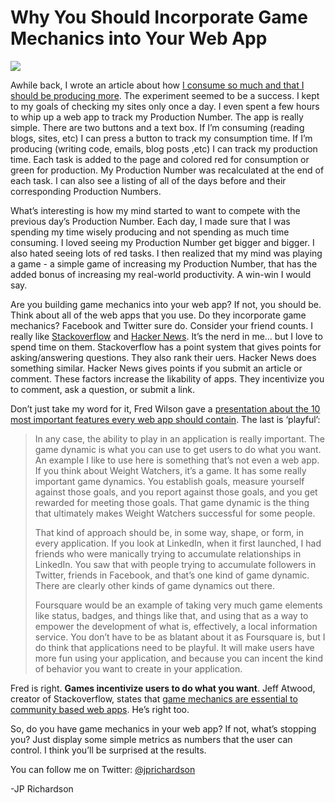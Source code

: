 <!--
id: 730628061
link: http://techneur.com/post/730628061/game-mechanics-web-app
slug: game-mechanics-web-app
date: Thu Jun 24 2010 02:38:00 GMT-0500 (CDT)
publish: 2010-06-024
tags: web-apps
-->


Why You Should Incorporate Game Mechanics into Your Web App
===========================================================

![](http://media.tumblr.com/tumblr_l4id7fuQrp1qzbc4f.jpg)

Awhile back, I wrote an article about how [I consume so much and that I
should be producing
more](http://techneur.com/post/649237455/less-consumption-more-production).
The experiment seemed to be a success. I kept to my goals of checking my
sites only once a day. I even spent a few hours to whip up a web app to
track my Production Number. The app is really simple. There are two
buttons and a text box. If I’m consuming (reading blogs, sites, etc) I
can press a button to track my consumption time. If I’m producing
(writing code, emails, blog posts ,etc) I can track my production time.
Each task is added to the page and colored red for consumption or green
for production. My Production Number was recalculated at the end of each
task. I can also see a listing of all of the days before and their
corresponding Production Numbers.

What’s interesting is how my mind started to want to compete with the
previous day’s Production Number. Each day, I made sure that I was
spending my time wisely producing and not spending as much time
consuming. I loved seeing my Production Number get bigger and bigger. I
also hated seeing lots of red tasks. I then realized that my mind was
playing a game - a simple game of increasing my Production Number, that
has the added bonus of increasing my real-world productivity. A win-win
I would say.

Are you building game mechanics into your web app? If not, you should
be. Think about all of the web apps that you use. Do they incorporate
game mechanics? Facebook and Twitter sure do. Consider your friend
counts. I really like [Stackoverflow](http://stackoverflow.com) and
[Hacker News](http://news.ycombinator.com). It’s the nerd in me… but I
love to spend time on them. Stackoverflow has a point system that gives
points for asking/answering questions. They also rank their uers. Hacker
News does something similar. Hacker News gives points if you submit an
article or comment. These factors increase the likability of apps. They
incentivize you to comment, ask a question, or submit a link.

Don’t just take my word for it, Fred Wilson gave a [presentation about
the 10 most important features every web app should
contain](http://carsonified.com/blog/business/fred-wilsons-10-golden-principles-of-successful-web-apps/).
The last is ‘playful’:

> In any case, the ability to play in an application is really
> important. The game dynamic is what you can use to get users to do
> what you want. An example I like to use here is something that’s not
> even a web app. If you think about Weight Watchers, it’s a game. It
> has some really important game dynamics. You establish goals, measure
> yourself against those goals, and you report against those goals, and
> you get rewarded for meeting those goals. That game dynamic is the
> thing that ultimately makes Weight Watchers successful for some
> people.
>
> That kind of approach should be, in some way, shape, or form, in every
> application. If you look at LinkedIn, when it first launched, I had
> friends who were manically trying to accumulate relationships in
> LinkedIn. You saw that with people trying to accumulate followers in
> Twitter, friends in Facebook, and that’s one kind of game dynamic.
> There are clearly other kinds of game dynamics out there.
>
> Foursquare would be an example of taking very much game elements like
> status, badges, and things like that, and using that as a way to
> empower the development of what is, effectively, a local information
> service. You don’t have to be as blatant about it as Foursquare is,
> but I do think that applications need to be playful. It will make
> users have more fun using your application, and because you can incent
> the kind of behavior you want to create in your application. 

Fred is right. **Games incentivize users to do what you want**. Jeff
Atwood, creator of Stackoverflow, states that [game mechanics are
essential to community based web
apps](http://www.codinghorror.com/blog/2009/03/the-worlds-largest-mmorpg-youre-playing-it-right-now.html).
He’s right too.

So, do you have game mechanics in your web app? If not, what’s stopping
you? Just display some simple metrics as numbers that the user can
control. I think you’ll be surprised at the results.

You can follow me on Twitter:
[@jprichardson](http://twitter.com/jprichardson)

-JP Richardson

